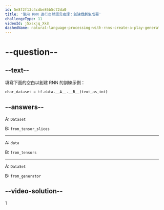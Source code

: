 ```yaml
---
id: 5e8f2f13c4cdbe86b5c72da0
title: '使用 RNN 進行自然語言處理：創建戲劇生成器'
challengeType: 11
videoId: j5xsxjq_Xk8
dashedName: natural-language-processing-with-rnns-create-a-play-generator
---
```


# --question--

## --text--

填寫下面的空白以創建 RNN 的訓練示例：

```py
char_dataset = tf.data.__A__.__B__(text_as_int)
```

## --answers--

A: `Dataset`

B: `from_tensor_slices`

---

A: `data`

B: `from_tensors`

---

A: `DataSet`

B: `from_generator`

## --video-solution--

1

